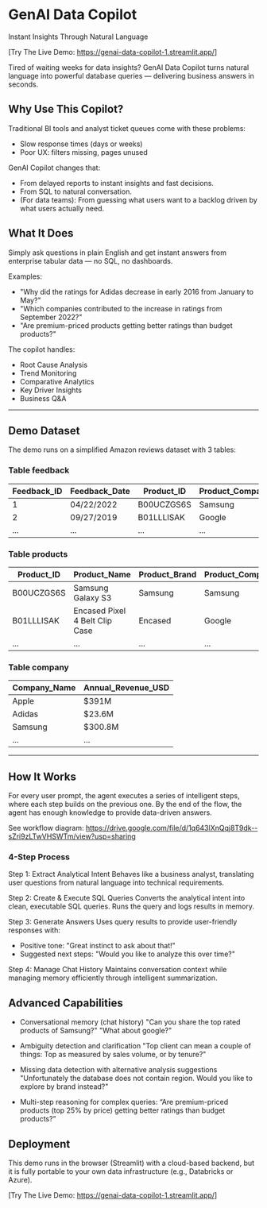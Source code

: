 # GenAI Data Copilot

Instant Insights Through Natural Language

[Try The Live Demo: https://genai-data-copilot-1.streamlit.app/]

Tired of waiting weeks for data insights? GenAI Data Copilot turns natural language into powerful database queries — delivering business answers in seconds.

## Why Use This Copilot?

Traditional BI tools and analyst ticket queues come with these problems:
- Slow response times (days or weeks)
- Poor UX: filters missing, pages unused

GenAI Copilot changes that:
- From delayed reports to instant insights and fast decisions.
- From SQL to natural conversation.
- (For data teams): From guessing what users want to a backlog driven by what users actually need. 

## What It Does

Simply ask questions in plain English and get instant answers from enterprise tabular data — no SQL, no dashboards.

Examples:
- "Why did the ratings for Adidas decrease in early 2016 from January to May?"
- "Which companies contributed to the increase in ratings from September 2022?"
- "Are premium-priced products getting better ratings than budget products?"

The copilot handles:
- Root Cause Analysis  
- Trend Monitoring  
- Comparative Analytics  
- Key Driver Insights  
- Business Q&A
---

## Demo Dataset

The demo runs on a simplified Amazon reviews dataset with 3 tables:

### Table feedback
| Feedback_ID | Feedback_Date | Product_ID   | Product_Company | Feedback_Rating |
|-------------|----------------|--------------|------------------|------------------|
| 1           | 04/22/2022     | B00UCZGS6S   | Samsung          | 1                |
| 2           | 09/27/2019     | B01LLLISAK   | Google           | 5                |
| ...         | ...            | ...          | ...              | ...              |

### Table products
| Product_ID  | Product_Name                               | Product_Brand | Product_Company_Name | Product_Manufacturer | Product_Avg_Rating |
|-------------|---------------------------------------------|----------------|------------------------|------------------------|----------------------|
| B00UCZGS6S  | Samsung Galaxy S3                          | Samsung        | Samsung                | Samsung                | 3.6                  |
| B01LLLISAK  | Encased Pixel 4 Belt Clip Case             | Encased        | Google                 | Encased for Pixel 4    | 4.3                  |
| ...         | ...                                         | ...            | ...                    | ...                    | ...                  |

### Table company
| Company_Name | Annual_Revenue_USD |
|--------------|---------------------|
| Apple        | $391M               |
| Adidas       | $23.6M              |
| Samsung      | $300.8M             |
| ...          | ...                 |

---

## How It Works

For every user prompt, the agent executes a series of intelligent steps, where each step builds on the previous one. By the end of the flow, the agent has enough knowledge to provide data-driven answers.

See workflow diagram: 
https://drive.google.com/file/d/1q643lXnQqj8T9dk--sZri9zLTwVHSWTm/view?usp=sharing

### 4-Step Process

Step 1: Extract Analytical Intent
Behaves like a business analyst, translating user questions from natural language into technical requirements.

Step 2: Create & Execute SQL Queries
Converts the analytical intent into clean, executable SQL queries.
Runs the query and logs results in memory.

Step 3: Generate Answers
Uses query results to provide user-friendly responses with:
- Positive tone: "Great instinct to ask about that!"
- Suggested next steps: "Would you like to analyze this over time?"

Step 4: Manage Chat History
Maintains conversation context while managing memory efficiently through intelligent summarization.

## Advanced Capabilities

- Conversational memory (chat history)
"Can you share the top rated products of Samsung?"
"What about google?"

- Ambiguity detection and clarification
"Top client can mean a couple of things: Top as measured by sales volume, or by tenure?"

- Missing data detection with alternative analysis suggestions
"Unfortunately the database does not contain region. Would you like to explore by brand instead?"

- Multi-step reasoning for complex queries:
“Are premium-priced products (top 25% by price) getting better ratings than budget products?”

## Deployment

This demo runs in the browser (Streamlit) with a cloud-based backend, but it is fully portable to your own data infrastructure (e.g., Databricks or Azure).

[Try The Live Demo: https://genai-data-copilot-1.streamlit.app/]


